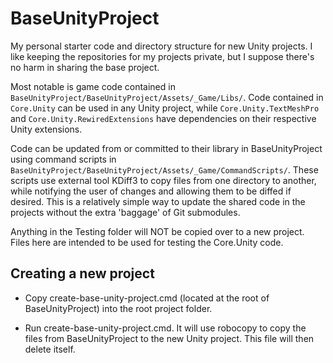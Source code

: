 # BaseUnityProject

My personal starter code and directory structure for new Unity projects.  I like keeping the repositories for my projects private, but I suppose there's no harm in sharing the base project.

Most notable is game code contained in `BaseUnityProject/BaseUnityProject/Assets/_Game/Libs/`.  Code contained in `Core.Unity` can be used in any Unity project, while `Core.Unity.TextMeshPro` and `Core.Unity.RewiredExtensions` have dependencies on their respective Unity extensions.

Code can be updated from or committed to their library in BaseUnityProject using command scripts in `BaseUnityProject/BaseUnityProject/Assets/_Game/CommandScripts/`.  These scripts use external tool KDiff3 to copy files from one directory to another, while notifying the user of changes and allowing them to be diffed if desired.  This is a relatively simple way to update the shared code in the projects without the extra 'baggage' of Git submodules.

Anything in the Testing folder will NOT be copied over to a new project.  Files here are intended to be used for testing the Core.Unity code.

## Creating a new project

* Copy create-base-unity-project.cmd (located at the root of BaseUnityProject) into the root project folder.

* Run create-base-unity-project.cmd.  It will use robocopy to copy the files from BaseUnityProject to the new Unity project.  This file will then delete itself.